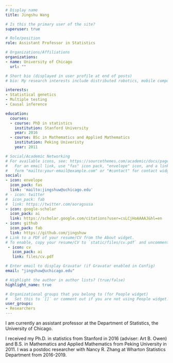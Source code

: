 ```yaml
---
# Display name
title: Jingshu Wang

# Is this the primary user of the site?
superuser: true

# Role/position
role: Assistant Professor in Statistics

# Organizations/Affiliations
organizations:
- name: University of Chicago
  url: ""

# Short bio (displayed in user profile at end of posts)
# bio: My research interests include distributed robotics, mobile computing and programmable matter.

interests:
- Statistical genetics
- Multiple testing
- Causal inference

education:
  courses:
  - course: PhD in statistics
    institution: Stanford University
    year: 2016
  - course: BSc in Mathematics and Applied Mathematics
    institution: Peking Univeristy
    year: 2011

# Social/Academic Networking
# For available icons, see: https://sourcethemes.com/academic/docs/page-builder/#icons
#   For an email link, use "fas" icon pack, "envelope" icon, and a link in the
#   form "mailto:your-email@example.com" or "#contact" for contact widget.
social:
- icon: envelope
  icon_pack: fas
  link: 'mailto:jingshuw@uchicago.edu'
# - icon: twitter
#  icon_pack: fab
#  link: https://twitter.com/aoragsusa
- icon: google-scholar
  icon_pack: ai
  link: https://scholar.google.com/citations?user=csLCjHoAAAAJ&hl=en
- icon: github
  icon_pack: fab
  link: https://github.com/jingshuw
# Link to a PDF of your resume/CV from the About widget.
# To enable, copy your resume/CV to `static/files/cv.pdf` and uncomment the lines below.
 - icon: cv
   icon_pack: ai
   link: files/cv.pdf

# Enter email to display Gravatar (if Gravatar enabled in Config)
email: "jingshuw@uchicago.edu"

# Highlight the author in author lists? (true/false)
highlight_name: true

# Organizational groups that you belong to (for People widget)
#   Set this to `[]` or comment out if you are not using People widget.
user_groups:
- Researchers
---
```


I am currently an assistant professor at the Department of Statistics, the University of Chicago.

I received my Ph.D. in statistics from Stanford in 2016 (adviser: Art B. Owen) and B.S. in Mathematics and Applied Mathematics from Peking University in 2011. I was a postdoc researcher with Nancy R. Zhang at Wharton Statistics Department from 2016-2019.

